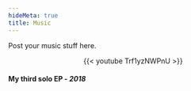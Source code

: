 ```yaml
---
hideMeta: true
title: Music
---
```


Post your music stuff here.

<p align="center">
{{< youtube Trf1yzNWPnU >}}
	<h4>My third solo EP - <em>2018</em></h4>
</p>

